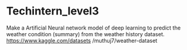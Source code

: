 # Techintern_level3
Make a Artificial Neural network model of deep learning to predict the weather condition (summary) from the weather history dataset. https://www.kaggle.com/datasets /muthuj7/weather-dataset
